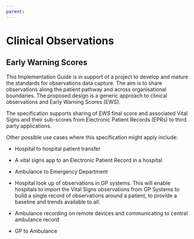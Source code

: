 ```yaml
---
parent: 
---
```

# Clinical Observations
## Early Warning Scores

This Implementation Guide is in support of a project to develop and mature the standards for observations data capture. The aim is to share observations along the patient pathway and across organisational boundaries.  The proposed design is a generic approach to clinical observations and Early Warning Scores (EWS).

The specification supports sharing of EWS final score and associated Vital Signs and their sub-scores from Electronic Patient Records (EPRs) to third party applications.

Other possible use cases where this specification might apply include:

- Hospital to hospital patient transfer

- A vital signs app to an Electronic Patient Record in a hospital 

- Ambulance to Emergency Department 

- Hospital look up of observations in GP systems. This will enable hospitals to import the Vital Signs observations from GP Systems to build a single record of observations around a patient, to provide a baseline and trends available to all. 

- Ambulance recording on remote devices and communicating to central ambulance record 

- GP to Ambulance